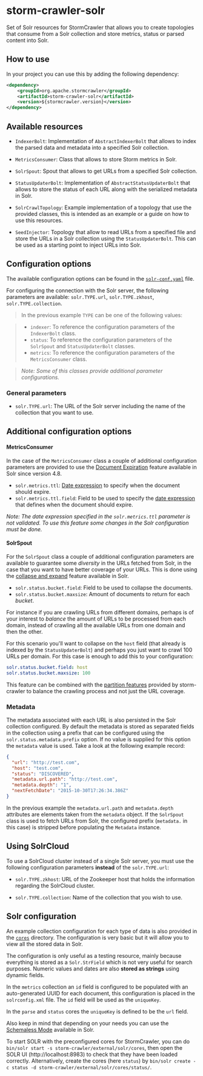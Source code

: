 storm-crawler-solr
==================

Set of Solr resources for StormCrawler that allows you to create topologies that consume from a Solr collection and store metrics, status or parsed content into Solr.

## How to use

In your project you can use this by adding the following dependency:

```xml
<dependency>
    <groupId>org.apache.stormcrawler</groupId>
    <artifactId>storm-crawler-solr</artifactId>
    <version>${stormcrawler.version}</version>
</dependency>
```

## Available resources

* `IndexerBolt`: Implementation of `AbstractIndexerBolt` that allows to index the parsed data and metadata into a specified Solr collection.

* `MetricsConsumer`: Class that allows to store Storm metrics in Solr.

* `SolrSpout`: Spout that allows to get URLs from a specified Solr collection.

* `StatusUpdaterBolt`: Implementation of `AbstractStatusUpdaterBolt` that allows to store the status of each URL along with the serialized metadata in Solr.

* `SolrCrawlTopology`: Example implementation of a topology that use the provided classes, this is intended as an example or a guide on how to use this resources.

* `SeedInjector`: Topology that allow to read URLs from a specified file and store the URLs in a Solr collection using the `StatusUpdaterBolt`. This can be used as a starting point to inject URLs into Solr.

## Configuration options

The available configuration options can be found in the [`solr-conf.yaml`](solr-conf.yaml) file.

For configuring the connection with the Solr server, the following parameters are available: `solr.TYPE.url`, `solr.TYPE.zkhost`, `solr.TYPE.collection`.

> In the previous example `TYPE` can be one of the following values:

> * `indexer`: To reference the configuration parameters of the `IndexerBolt` class.
> * `status`: To reference the configuration parameters of the `SolrSpout` and `StatusUpdaterBolt` classes.
> * `metrics`: To reference the configuration parameters of the `MetricsConsumer` class.

> *Note: Some of this classes provide additional parameter configurations.*

### General parameters

* `solr.TYPE.url`: The URL of the Solr server including the name of the collection that you want to use.

## Additional configuration options

#### MetricsConsumer

In the case of the `MetricsConsumer` class a couple of additional configuration parameters are provided to use the [Document Expiration](https://lucidworks.com/blog/document-expiration/) feature available in Solr since version 4.8.

* `solr.metrics.ttl`: [Date expression](https://cwiki.apache.org/confluence/display/solr/Working+with+Dates) to specify when the document should expire.
* `solr.metrics.ttl.field`: Field to be used to specify the [date expression](https://cwiki.apache.org/confluence/display/solr/Working+with+Dates) that defines when the document should expire.

*Note: The date expression specified in the `solr.metrics.ttl` parameter is not validated. To use this feature some changes in the Solr configuration must be done.*

#### SolrSpout

For the `SolrSpout` class a couple of additional configuration parameters are available to guarantee some *diversity* in the URLs fetched from Solr, in the case that you want to have better coverage of your URLs. This is done using the [collapse and expand](https://cwiki.apache.org/confluence/display/solr/Collapse+and+Expand+Results) feature available in Solr.

* `solr.status.bucket.field`: Field to be used to collapse the documents.
* `solr.status.bucket.maxsize`: Amount of documents to return for each *bucket*.

For instance if you are crawling URLs from different domains, perhaps is of your interest to *balance* the amount of URLs to be processed from each domain, instead of crawling all the available URLs from one domain and then the other.

For this scenario you'll want to collapse on the `host` field (that already is indexed by the `StatusUpdaterBolt`) and perhaps you just want to crawl 100 URLs per domain. For this case is enough to add this to your configuration:

```yaml
solr.status.bucket.field: host
solr.status.bucket.maxsize: 100
```

This feature can be combined with the [partition features](https://github.com/DigitalPebble/storm-crawler/wiki/Configuration#fetching-and-partitioning) provided by storm-crawler to balance the crawling process and not just the URL coverage.

### Metadata

The metadata associated with each URL is also persisted in the Solr collection configured. By default the metadata is stored as separated fields in the collection using a prefix that can be configured using the `solr.status.metadata.prefix` option. If no value is supplied for this option the `metadata` value is used. Take a look at the following example record:

```json
{
  "url": "http://test.com",
  "host": "test.com",
  "status": "DISCOVERED",
  "metadata.url.path": "http://test.com",
  "metadata.depth": "1",
  "nextFetchDate": "2015-10-30T17:26:34.386Z"
}
```

In the previous example the `metadata.url.path` and `metadata.depth` attributes are elements taken from the `metadata` object. If the `SolrSpout` class is used to fetch URLs from Solr, the configured prefix (`metadata.` in this case) is stripped before populating the `Metadata` instance.

## Using SolrCloud

To use a SolrCloud cluster instead of a single Solr server, you must use the following configuration parameters **instead** of the `solr.TYPE.url`:

* `solr.TYPE.zkhost`: URL of the Zookeeper host that holds the information regarding the SolrCloud cluster.

* `solr.TYPE.collection`: Name of the collection that you wish to use.

## Solr configuration

An example collection configuration for each type of data is also provided in the [`cores`](cores) directory. The configuration is very basic but it will allow you to view all the stored data in Solr.

The configuration is only useful as a testing resource, mainly because everything is stored as a `Solr.StrField` which is not very useful for search purposes. Numeric values and dates are also **stored as strings** using dynamic fields.

In the `metrics` collection an `id` field is configured to be populated with an auto-generated UUID for each document, this configuration is placed in the `solrconfig.xml` file. The `id` field will be used as the `uniqueKey`.

In the `parse` and `status` cores the `uniqueKey` is defined to be the `url` field.

Also keep in mind that depending on your needs you can use the [Schemaless Mode](https://cwiki.apache.org/confluence/display/solr/Schemaless+Mode) available in Solr.

To start SOLR with the preconfigured cores for StormCrawler, you can do `bin/solr start -s storm-crawler/external/solr/cores`, then open the SOLR UI (http://localhost:8983) to check that they have been loaded correctly. Alternatively, create the cores (here `status`) by `bin/solr create -c status -d storm-crawler/external/solr/cores/status/`.

